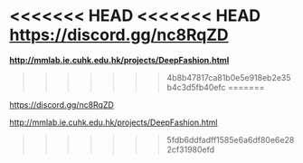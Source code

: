 <<<<<<< HEAD
<<<<<<< HEAD
https://discord.gg/nc8RqZD
=======
**http://mmlab.ie.cuhk.edu.hk/projects/DeepFashion.html**
>>>>>>> 4b8b47817ca81b0e5e918eb2e35b4c3d5fb40efc
=======

https://discord.gg/nc8RqZD

http://mmlab.ie.cuhk.edu.hk/projects/DeepFashion.html
>>>>>>> 5fdb6ddfadff1585e6a6df80e6e282cf31980efd

